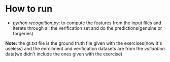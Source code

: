 # How to run

- *python recognition.py*: to compute the features from the input files and iterate through all
the verification set and do the predictions(genuine or forgeries)


**Note:** the gt.txt file is the ground truth file given with the exercises(now it's useless) and
the enrollment and verification datasets are from the *validation* data(we didn't include the ones
given with the exercise)
